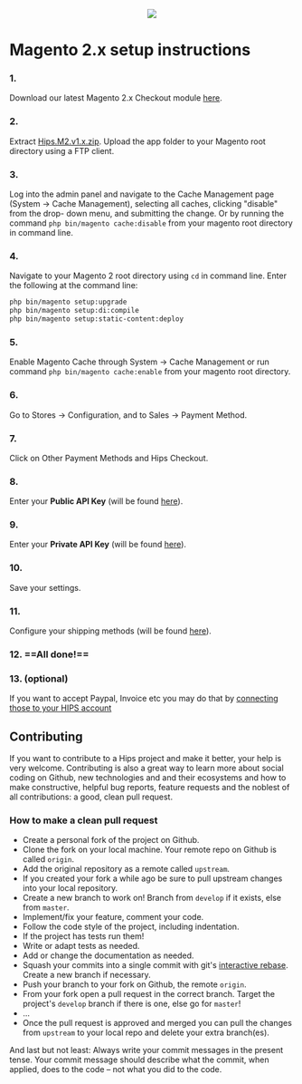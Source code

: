 <p align="center"><img src="https://hips.com/logo.svg"></p>

# Magento 2.x setup instructions

### 1. 
Download our latest Magento 2.x Checkout module [here](https://github.com/hipspay/magento-2.x-checkout-module/releases).
### 2. 
Extract [Hips.M2.v1.x.zip](https://static.hips.com/plugins/magento/Hips.M2.v1.0.zip). Upload the app folder to your Magento root directory using a FTP client. 
### 3. 
Log into the admin panel and navigate to the Cache Management page (System → Cache Management), selecting all caches, clicking "disable" from the drop- down menu, and submitting the change. Or by running the command `php bin/magento cache:disable` from your magento root directory in command line.
### 4. 
Navigate to your Magento 2 root directory using `cd` in command line. Enter the following at the command line:
```bash
php bin/magento setup:upgrade  
php bin/magento setup:di:compile  
php bin/magento setup:static-content:deploy
```
### 5. 
Enable Magento Cache through System → Cache Management or run command `php bin/magento cache:enable` from your magento root directory. 
### 6. 
Go to Stores → Configuration, and to Sales → Payment Method.
### 7. 
Click on Other Payment Methods and Hips Checkout.
### 8. 
Enter your **Public API Key** (will be found <a href="https://dashboard.hips.com/sales_channels" target="_blank">here</a>).
### 9. 
Enter your **Private API Key** (will be found <a href="https://dashboard.hips.com/sales_channels" target="_blank">here</a>).
### 10. 
Save your settings.
### 11. 
Configure your shipping methods (will be found <a href="https://dashboard.hips.com/shippings" target="_blank">here</a>).
### 12. ==All done!==
### 13. (**optional**) 
If you want to accept Paypal, Invoice etc you may do that by <a href="https://dashboard.hips.com/payment/settings" target="_blank">connecting those to your HIPS account</a>


## Contributing

If you want to contribute to a Hips project and make it better, your help is very welcome. Contributing is also a great way to learn more about social coding on Github, new technologies and and their ecosystems and how to make constructive, helpful bug reports, feature requests and the noblest of all contributions: a good, clean pull request.

### How to make a clean pull request

- Create a personal fork of the project on Github.
- Clone the fork on your local machine. Your remote repo on Github is called `origin`.
- Add the original repository as a remote called `upstream`.
- If you created your fork a while ago be sure to pull upstream changes into your local repository.
- Create a new branch to work on! Branch from `develop` if it exists, else from `master`.
- Implement/fix your feature, comment your code.
- Follow the code style of the project, including indentation.
- If the project has tests run them!
- Write or adapt tests as needed.
- Add or change the documentation as needed.
- Squash your commits into a single commit with git's [interactive rebase](https://help.github.com/articles/interactive-rebase). Create a new branch if necessary.
- Push your branch to your fork on Github, the remote `origin`.
- From your fork open a pull request in the correct branch. Target the project's `develop` branch if there is one, else go for `master`!
- ...
- Once the pull request is approved and merged you can pull the changes from `upstream` to your local repo and delete
your extra branch(es).

And last but not least: Always write your commit messages in the present tense. Your commit message should describe what the commit, when applied, does to the code – not what you did to the code.

